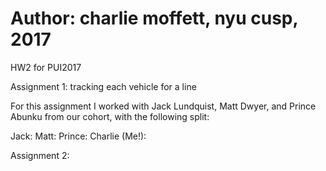 # Author: charlie moffett, nyu cusp, 2017

HW2 for PUI2017

Assignment 1: tracking each vehicle for a line

For this assignment I worked with Jack Lundquist, Matt Dwyer, and Prince
Abunku from our cohort, with the following split:

Jack:
Matt:
Prince:
Charlie (Me!): 

Assignment 2:
